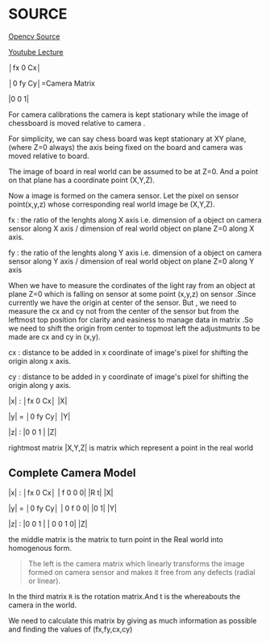 # SOURCE

[Opencv Source](https://docs.opencv.org/3.1.0/dc/dbb/tutorial_py_calibration.html)

[Youtube Lecture](https://www.youtube.com/watch?v=fVJeJMWZcq8)

│fx 0 Cx│

│0 fy Cy│=Camera Matrix

|0  0  1|

For camera calibrations the camera is kept stationary while the image of chessboard is moved relative to camera .

For simplicity, we can say chess board was kept stationary at XY plane, (where Z=0 always) the axis being fixed on the board and camera was moved relative to board. 

The image of board in real world can be assumed to be at Z=0. And a point on that plane has a coordinate point (X,Y,Z).

Now a image is formed on the camera sensor. Let the pixel on sensor point(x,y,z) whose corresponding real world image be (X,Y,Z).

fx : the ratio of the lenghts along X axis i.e. dimension of a object on camera sensor along X axis / dimension of real world object on plane Z=0 along X axis.

fy : the ratio of the lenghts along Y axis i.e. dimension of a object on camera sensor along Y axis / dimension of real world object on plane Z=0 along Y axis

When we have to measure the cordinates of the light ray from an object at plane Z=0 which is falling on sensor at some point (x,y,z) on sensor .Since currently we have the origin at center of the sensor. But , we need to measure the cx and cy not from the center of the sensor but from the leftmost top position for clarity and easiness to manage data in matrix .So we need to shift  the origin from center to topmost left the adjustmunts to be made are cx and cy in (x,y).

cx : distance to be added in x coordinate of image's pixel for shifting the origin along x axis.

cy : distance to be added in y coordinate of image's pixel for shifting the origin along y axis.
 
         
  |x| : │fx 0 Cx│ |X|
  
  |y| = │0 fy Cy│ |Y|
  
  |z| : |0 0  1 | |Z|
         
rightmost matrix |X,Y,Z| is matrix which represent a point in the real world


## Complete Camera Model

  |x| : │fx 0 Cx│ | f 0 0 0| |R t| |X|
  
  |y| = │0 fy Cy│ | 0 f 0 0| |0 1| |Y|
  
  |z| : |0 0  1 | | 0 0 1 0|       |Z|
  
the middle matrix is the matrix to turn point in the Real world into homogenous form.

> The left is the camera matrix which linearly transforms the image formed on camera sensor and makes it free from any defects (radial or linear).

In the third matrix `R` is the rotation matrix.And t is the whereabouts the camera in the world.

We need to calculate this matrix by giving as much information as possible and finding the values of (fx,fy,cx,cy) 
